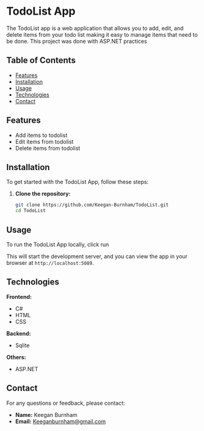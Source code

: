 # TodoList App

The TodoList app is a web application that allows you to add, edit, and delete items from your todo list making it easy to manage items that need to be done. This project was done with ASP.NET practices

## Table of Contents
- [Features](#features)
- [Installation](#installation)
- [Usage](#usage)
- [Technologies](#technologies)
- [Contact](#contact)

## Features
- Add items to todolist
- Edit items from todolist
- Delete items from todolist

## Installation
To get started with the TodoList App, follow these steps:

1. **Clone the repository:**
   ```bash
   git clone https://github.com/Keegan-Burnham/TodoList.git
   cd TodoList
   

## Usage
To run the TodoList App locally, click run

This will start the development server, and you can view the app in your browser at `http://localhost:5089`.

## Technologies
**Frontend:**
- C#
- HTML
- CSS

**Backend:**
- Sqlite

**Others:**
- ASP.NET

## Contact
For any questions or feedback, please contact:

- **Name:** Keegan Burnham
- **Email:** Keeganburnham@gmail.com
